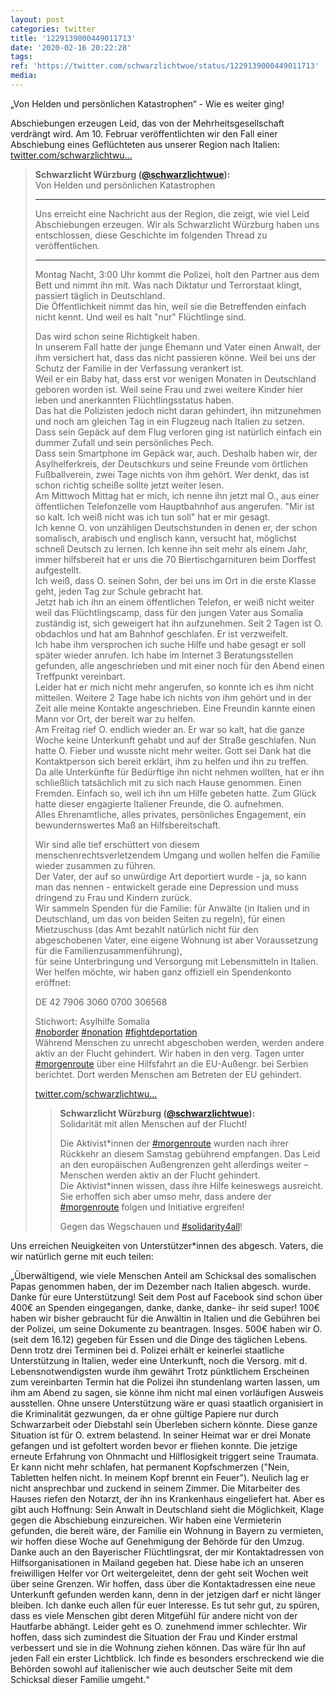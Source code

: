 ```yaml
---
layout: post
categories: twitter
title: '1229139000449011713'
date: '2020-02-16 20:22:28'
tags: 
ref: 'https://twitter.com/schwarzlichtwue/status/1229139000449011713'
media:
---
```

„Von Helden und persönlichen Katastrophen“ - Wie es weiter ging!



Abschiebungen erzeugen Leid, das von der Mehrheitsgesellschaft verdrängt wird. Am 10. Februar veröffentlichten wir den Fall einer Abschiebung eines Geflüchteten aus unserer Region nach Italien: [twitter.com/schwarzlichtwu…](https://twitter.com/schwarzlichtwue/status/1226902781216395269)
> <b>Schwarzlicht Würzburg ([@schwarzlichtwue](https://twitter.com/schwarzlichtwue)):</b>  
>Von Helden und persönlichen Katastrophen  
>  
>  
>  
>---  
>  
>  
>  
>Uns erreicht eine Nachricht aus der Region, die zeigt, wie viel Leid Abschiebungen erzeugen. Wir als Schwarzlicht Würzburg haben uns entschlossen, diese Geschichte im folgenden Thread zu veröffentlichen.  
>  
>  
>  
>---  
>Montag Nacht, 3:00 Uhr kommt die Polizei, holt den Partner aus dem Bett und nimmt ihn mit. Was nach Diktatur und Terrorstaat klingt, passiert täglich in Deutschland.  
>Die Öffentlichkeit nimmt das hin, weil sie die Betreffenden einfach nicht kennt. Und weil es halt "nur" Flüchtlinge sind.  
>  
>  
>  
>Das wird schon seine Richtigkeit haben.  
>In unserem Fall hatte der junge Ehemann und Vater einen Anwalt, der ihm versichert hat, dass das nicht passieren könne. Weil bei uns der Schutz der Familie in der Verfassung verankert ist.  
>Weil er ein Baby hat, dass erst vor wenigen Monaten in Deutschland geboren worden ist. Weil seine Frau und zwei weitere Kinder hier leben und anerkannten Flüchtlingsstatus haben.  
>Das hat die Polizisten jedoch nicht daran gehindert, ihn mitzunehmen und noch am gleichen Tag in ein Flugzeug nach Italien zu setzen. Dass sein Gepäck auf dem Flug verloren ging ist natürlich einfach ein dummer Zufall und sein persönliches Pech.  
>Dass sein Smartphone im Gepäck war, auch. Deshalb haben wir, der Asylhelferkreis, der Deutschkurs und seine Freunde vom örtlichen Fußballverein, zwei Tage nichts von ihm gehört. Wer denkt, das ist schon richtig scheiße sollte jetzt weiter lesen.  
>Am Mittwoch Mittag hat er mich, ich nenne ihn jetzt mal O., aus einer öffentlichen Telefonzelle vom Hauptbahnhof aus angerufen. "Mir ist so kalt. Ich weiß nicht was ich tun soll" hat er mir gesagt.  
>Ich kenne O. von unzähligen Deutschstunden in denen er, der schon somalisch, arabisch und englisch kann, versucht hat, möglichst schnell Deutsch zu lernen. Ich kenne ihn seit mehr als einem Jahr, immer hilfsbereit hat er uns die 70 Biertischgarnituren beim Dorffest aufgestellt.  
>Ich weiß, dass O. seinen Sohn, der bei uns im Ort in die erste Klasse geht, jeden Tag zur Schule gebracht hat.  
>Jetzt hab ich ihn an einem öffentlichen Telefon, er weiß nicht weiter weil das Flüchtlingscamp, dass für den jungen Vater aus Somalia zuständig ist, sich geweigert hat ihn aufzunehmen. Seit 2 Tagen ist O. obdachlos und hat am Bahnhof geschlafen. Er ist verzweifelt.  
>Ich habe ihm versprochen ich suche Hilfe und habe gesagt er soll später wieder anrufen. Ich habe im Internet 3 Beratungsstellen gefunden, alle angeschrieben und mit einer noch für den Abend einen Treffpunkt vereinbart.  
>Leider hat er mich nicht mehr angerufen, so konnte ich es ihm nicht mitteilen. Weitere 2 Tage habe ich nichts von ihm gehört und in der Zeit alle meine Kontakte angeschrieben. Eine Freundin kannte einen Mann vor Ort, der bereit war zu helfen.  
>Am Freitag rief O. endlich wieder an. Er war so kalt, hat die ganze Woche keine Unterkunft gehabt und auf der Straße geschlafen. Nun hatte O. Fieber und wusste nicht mehr weiter. Gott sei Dank hat die Kontaktperson sich bereit erklärt, ihm zu helfen und ihn zu treffen.  
>Da alle Unterkünfte für Bedürftige ihn nicht nehmen wollten, hat er ihn schließlich tatsächlich mit zu sich nach Hause genommen. Einen Fremden. Einfach so, weil ich ihn um Hilfe gebeten hatte. Zum Glück hatte dieser engagierte Italiener Freunde, die O. aufnehmen.  
>Alles Ehrenamtliche, alles privates, persönliches Engagement, ein bewundernswertes Maß an Hilfsbereitschaft.   
>  
>  
>  
>Wir sind alle tief erschüttert von diesem menschenrechtsverletzendem Umgang und wollen helfen die Familie wieder zusammen zu führen.  
>Der Vater, der auf so unwürdige Art deportiert wurde - ja, so kann man das nennen - entwickelt gerade eine Depression und muss dringend zu Frau und Kindern zurück.  
>Wir sammeln Spenden für die Familie: für Anwälte (in Italien und in Deutschland, um das von beiden Seiten zu regeln), für einen Mietzuschuss (das Amt bezahlt natürlich nicht für den abgeschobenen Vater, eine eigene Wohnung ist aber Voraussetzung für die Familienzusammenführung),  
>für seine Unterbringung und Versorgung mit Lebensmitteln in Italien. Wer helfen möchte, wir haben ganz offiziell ein Spendenkonto eröffnet:  
>  
>  
>  
>DE 42 7906 3060 0700 306568  
>  
>Stichwort: Asylhilfe Somalia  
>[#noborder](/t/noborder) [#nonation](/t/nonation) [#fightdeportation](/t/fightdeportation)  
>Während Menschen zu unrecht abgeschoben werden, werden andere aktiv an der Flucht gehindert. Wir haben in den verg. Tagen unter [#morgenroute](/t/morgenroute) über eine Hilfsfahrt an die EU-Außengr. bei Serbien berichtet. Dort werden Menschen am Betreten der EU gehindert.  
>  
>[twitter.com/schwarzlichtwu…](https://twitter.com/schwarzlichtwue/status/1227229399277240323)  
>> <b>Schwarzlicht Würzburg ([@schwarzlichtwue](https://twitter.com/schwarzlichtwue)):</b>    
>>Solidarität mit allen Menschen auf der Flucht!    
>>    
>>    
>>    
>>Die Aktivist\*innen der [#morgenroute](/t/morgenroute) wurden nach ihrer Rückkehr an diesem Samstag gebührend empfangen. Das Leid an den europäischen Außengrenzen geht allerdings weiter – Menschen werden aktiv an der Flucht gehindert.     
>>Die Aktivist\*innen wissen, dass ihre Hilfe keineswegs ausreicht. Sie erhoffen sich aber umso mehr, dass andere der [#morgenroute](/t/morgenroute) folgen und Initiative ergreifen!    
>>    
>>Gegen das Wegschauen und [#solidarity4all](/t/solidarity4all)!    
>  
>  


Uns erreichen Neuigkeiten von Unterstützer\*innen des abgesch. Vaters, die wir natürlich gerne mit euch teilen:



„Überwältigend, wie viele Menschen Anteil am Schicksal des somalischen Papas genommen haben, der im Dezember nach Italien abgesch. wurde. Danke für eure Unterstützung!
Seit dem Post auf Facebook sind schon über 400€ an Spenden eingegangen, danke, danke, danke- ihr seid super! 100€ haben wir bisher gebraucht für die Anwältin in Italien und die Gebühren bei der Polizei, um seine Dokumente zu beantragen.
Insges. 500€ haben wir O. (seit dem 16.12) gegeben für Essen und die Dinge des täglichen Lebens. Denn trotz drei Terminen bei d. Polizei erhält er keinerlei staatliche Unterstützung in Italien, weder eine Unterkunft, noch die Versorg. mit d. Lebensnotwendigsten wurde ihm gewährt
Trotz pünktlichem Erscheinen zum vereinbarten Termin hat die Polizei ihn stundenlang warten lassen, um ihm am Abend zu sagen, sie könne ihm nicht mal einen vorläufigen Ausweis ausstellen.
Ohne unsere Unterstützung wäre er quasi staatlich organisiert in die Kriminalität gezwungen, da er ohne gültige Papiere nur durch Schwarzarbeit oder Diebstahl sein Überleben sichern könnte. Diese ganze Situation ist für O. extrem belastend.
In seiner Heimat war er drei Monate gefangen und ist gefoltert worden bevor er fliehen konnte. Die jetzige erneute Erfahrung von Ohnmacht und Hilflosigkeit triggert seine Traumata.
Er kann nicht mehr schlafen, hat permanent Kopfschmerzen ("Nein, Tabletten helfen nicht. In meinem Kopf brennt ein Feuer"). Neulich lag er nicht ansprechbar und zuckend in seinem Zimmer.
Die Mitarbeiter des Hauses riefen den Notarzt, der ihn ins Krankenhaus eingeliefert hat. Aber es gibt auch Hoffnung: Sein Anwalt in Deutschland sieht die Möglichkeit, Klage gegen die Abschiebung einzureichen.
Wir haben eine Vermieterin gefunden, die bereit wäre, der Familie ein Wohnung in Bayern zu vermieten, wir hoffen diese Woche auf Genehmigung der Behörde für den Umzug.
Danke auch an den Bayerischer Flüchtlingsrat, der mir Kontaktadressen von Hilfsorganisationen in Mailand gegeben hat. Diese habe ich an unseren freiwilligen Helfer vor Ort weitergeleitet, denn der geht seit Wochen weit über seine Grenzen.
Wir hoffen, dass über die Kontaktadressen eine neue Unterkunft gefunden werden kann, denn in der jetzigen darf er nicht länger bleiben.
Ich danke euch allen für euer Interesse. Es tut sehr gut, zu spüren, dass es viele Menschen gibt deren Mitgefühl für andere nicht von der Hautfarbe abhängt.
Leider geht es O. zunehmend immer schlechter. Wir hoffen, dass sich zumindest die Situation der Frau und Kinder erstmal verbessert und sie in die Wohnung ziehen können.
Das wäre für Ihn auf jeden Fall ein erster Lichtblick. Ich finde es besonders erschreckend wie die Behörden sowohl auf italienischer wie auch deutscher Seite mit dem Schicksal dieser Familie umgeht.“